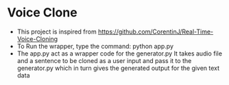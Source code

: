 # Voice Clone
- This project is inspired from  https://github.com/CorentinJ/Real-Time-Voice-Cloning 
- To Run the wrapper, type the command:  python app.py 
- The app.py act as a wrapper code for the generator.py It takes audio file and a sentence to be cloned as a user input and pass it to the generator.py which in turn gives the generated output for the given text data  
